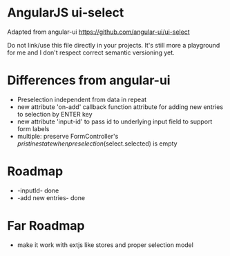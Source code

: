 # AngularJS ui-select 

Adapted from angular-ui https://github.com/angular-ui/ui-select

Do not link/use this file directly in your projects.
It's still more a playground for me and I don't respect correct semantic versioning yet.

# Differences from angular-ui

* Preselection independent from data in repeat
* new attribute 'on-add' callback function attribute for adding new entries to selection by ENTER key
* new attribute 'input-id' to pass id to underlying input field to support form labels
* multiple: preserve FormController's $pristine state when preselection ($select.selected) is empty 

# Roadmap

* -inputId- done
* -add new entries- done

# Far Roadmap
* make it work with extjs like stores and proper selection model

